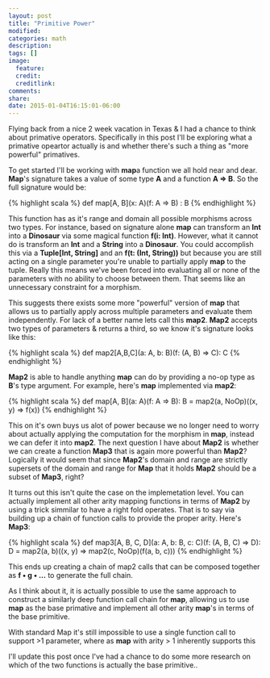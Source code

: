 ```yaml
---
layout: post
title: "Primitive Power"
modified:
categories: math
description:
tags: []
image:
  feature:
  credit:
  creditlink:
comments:
share:
date: 2015-01-04T16:15:01-06:00
---
```


Flying back from a nice 2 week vacation in Texas & I had a chance to think about primative operators. Specifically in this post I'll be exploring what a primative opeartor actually is and whether there's such a thing as "more powerful" primatives.

To get started I'll be working with **map**a function we all hold near and dear. **Map**'s signature takes a value of some type **A** and a function **A => B**. So the full signature would be:

{% highlight scala %}
def map[A, B](x: A)(f: A => B) : B
{% endhighlight %} 

This function has as it's range and domain all possible morphisms across two types. For instance, based on signature alone **map** can transform an **Int** into a **Dinosaur** via some magical function **f(i: Int)**. However, what it cannot do is transform an **Int** and a **String** into a **Dinosaur**. You could accomplish this via a **Tuple[Int, String]** and an **f(t: (Int, String))** but because you are still acting on a single parameter you're unable to partially apply **map** to the tuple. Really this means we've been forced into evaluating all or none of the parameters with no ability to choose between them. That seems like an unnecessary constraint for a morphism.

This suggests there exists some more "powerful" version of **map** that allows us to partially apply across multiple parameters and evaluate them independently. For lack of a better name lets call this **map2**. **Map2** accepts two types of parameters & returns a third, so we know it's signature looks like this:

{% highlight scala %}
def map2[A,B,C](a: A, b: B)(f: (A, B) => C): C
{% endhighlight %} 

**Map2** is able to handle anything **map** can do by providing a no-op type as **B**'s type argument. For example, here's **map** implemented via **map2**:

{% highlight scala %}
def map[A, B](a: A)(f: A => B): B = 
	map2(a, NoOp)((x, y) => f(x))
{% endhighlight %}

This on it's own buys us alot of power because we no longer need to worry about actually applying the computation for the morphism in **map**, instead we can defer it into **map2**. The next question I have about **Map2** is whether we can create a function **Map3** that is again more powerful than **Map2**? Logically it would seem that since **Map2**'s domain and range are strictly supersets of the domain and range for **Map** that it holds **Map2** should be a subset of **Map3**, right?

It turns out this isn't quite the case on the implemetation level. You can actually implement all other arity mapping functions in terms of **Map2** by using a trick simmilar to have a right fold operates. That is to say via building up a chain of function calls to provide the proper arity. Here's **Map3**:


{% highlight scala %}
def map3[A, B, C, D](a: A, b: B, c: C)(f: (A, B, C) => D): D = 
	map2(a, b)((x, y) => map2(c, NoOp)(f(a, b, c)))
{% endhighlight %}

This ends up creating a chain of map2 calls that can be composed together as **f • g • ...** to generate the full chain. 

As I think about it, it is actually possible to use the same approach to construct a similarly deep function call chain for **map**, allowing us to use **map** as the base primative and implement all other arity **map**'s in terms of the base primitive.

With standard Map it's still impossible to use a single function call to support >1 parameter, where as **map** with arity > 1 inherently supports this

I'll update this post once I've had a chance to do some more research on which of the two functions is actually the base primitive..
